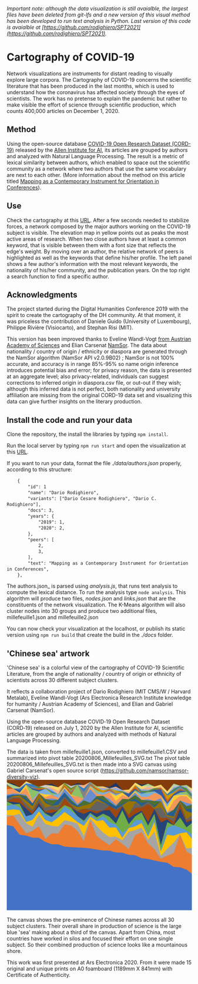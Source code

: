 *Important note: although the data visualization is still avaialble, the largest files have been deleted from git-lfs and a new version of this visual method has been developed to run text analysis in Python. Last version of this code is avaialble at [https://github.com/rodighiero/SPT2021](https://github.com/rodighiero/SPT2021).*

# Cartography of COVID-19

Network visualizations are instruments for distant reading to visually explore large corpora. The Cartography of COVID-19 concerns the scientific literature that has been produced in the last months, which is used to understand how the coronavirus has affected society through the eyes of scientists. The work has no pretense to explain the pandemic but rather to make visible the effort of science through scientific production, which counts 400,000 articles on December 1, 2020.

## Method

Using the open-source database <a href='https://pages.semanticscholar.org/coronavirus-research'>COVID-19 Open Research Dataset (CORD-19)</a> released by the <a href='https://allenai.org/'>Allen Institute for AI</a>, its articles are grouped by authors and analyzed with Natural Language Processing. The result is a metric of lexical similarity between authors, which enabled to space out the scientific community as a network where two authors that use the same vocabulary are next to each other. (More information about the method on this article titled [Mapping as a Contemporary Instrument for Orientation in Conferences](https://doi.org/10.5281/zenodo.3611341)).

## Use

Check the cartography at this [URL](https://rodighiero.github.io/COVID-19/). After a few seconds needed to stabilize forces, a network composed by the major authors working on the COVID-19 subject is visible. The elevation map in yellow points out as peaks the most active areas of research. When two close authors have at least a common keyword, that is visible between them with a font size that reflects the edge's weight. By moving over an author, the relative network of peers is highlighted as well as the keywords that define his/her profile. The left panel shows a few author's information with the most relevant keywords, the nationality of his/her community, and the publication years. On the top right a search function to find a specific author.

## Acknowledgments

The project started during the Digital Humanities Conference 2019 with the spirit to create the cartography of the DH community. At that moment, it was priceless the contribution of Daniele Guido (University of Luxembourg), Philippe Rivière (Visiocarto), and Stephan Risi (MIT).

This version has been improved thanks to Eveline Wandl-Vogt [from Austrian Academy of Sciences](https://www.oeaw.ac.at) and Elian Carsenat [NamSor](https://www.namsor.com). The data about nationality / country of origin / ethnicity or diaspora are generated through the NamSor algorithm (NamSor API v2.0.9B02) ; NamSor is not 100% accurate, and accuracy is in range 85%-95% so name origin inference introduces potential bias and error; for privacy reason, the data is presented at an aggregate level; also privacy-related, individuals can suggest corrections to inferred origin in diaspora.csv file, or out-out if they wish; although this inferred data is not perfect, both nationality and university affiliation are missing from the original CORD-19 data set and visualizing this data can give further insights on the literary production. 


## Install the code and run your data

Clone the repository, the install the libraries by typing `npm install`.

Run the local server by typing `npm run start` and open the visualization at this [URL](http://localhost:8080).

If you want to run your data, format the file _./data/authors.json_ properly, according to this structure:

```
	{
		"id": 1
		"name": "Dario Rodighiero",
		"variants": ["Dario Cesare Rodighiero", "Dario C. Rodighiero"],
		"docs": 3,
		"years": {
			"2019": 1,
			"2020": 2,
		},
		"peers": [
			2,
			3,
		],
		"text": "Mapping as a Contemporary Instrument for Orientation in Conferences",
	},
```

The authors.json_ is parsed using _analysis.js_, that runs text analysis to compute the lexical distance. To run the analysis type `node analysis`. This algorithm will produce two files, _nodes.json_ and _links.json_ that are the constituents of the network visualization.
The K-Means algorithm will also cluster nodes into 30 groups and produce two additional files, millefeuille1.json and millefeuille2.json

You can now check your visualization at the localhost, or publish its static version using `npm run build` that create the build in the _./docs_ folder.

## 'Chinese sea' artwork
'Chinese sea' is a colorful view of the cartography of COVID-19 Scientific Literature, from the angle of nationality / country of origin or ethnicity of scientists across 30 different subject clusters.

It reflects a collaboration project of Dario Rodighiero (MIT CMS/W / Harvard Metalab), Eveline Wandl-Vogt (Ars Electronica Research Institute knowledge for humanity / Austrian Academy of Sciences), and Elian and Gabriel Carsenat (NamSor).

Using the open-source database COVID‑19 Open Research Dataset (CORD‑19) released on July 1, 2020 by the Allen Institute for AI, scientific articles are grouped by authors and analyzed with methods of Natural Language Processing.

The data is taken from millefeuille1.json, converted to millefeuille1.CSV and summarized into pivot table 20200806_Millefeuilles_SVG.txt
The pivot table 20200806_Millefeuilles_SVG.txt is then made into a SVG canvas using Gabriel Carsenat's open source script (https://github.com/namsor/namsor-diversity-viz).
![Chinese sea, Elian Carsenat, 08-2020](img/20200806_Millefeuilles_A0v001_170DPI.png?raw=true "Chinese sea")

The canvas shows the pre-eminence of Chinese names across all 30 subject clusters. Their overall share in production of science is the large blue 'sea' making about a third of the canvas.
Apart from China, most countries have worked in silos and focused their effort on one single subject. So their combined production of science looks like a mountainous shore.

This work was first presented at Ars Electronica 2020.
From it were made 15 original and unique prints on A0 foamboard (1189mm X 841mm) with Certificate of Authenticity.


